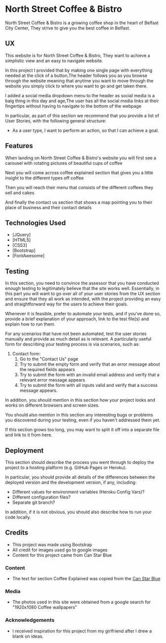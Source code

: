 # North Street Coffee & Bistro

North Street Coffee & Bistro is a growing coffee shop in the heart of Belfast City Center, They strive to give you the best coffee in Belfast.

## UX

This website is for North Street Coffee & Bistro, They want to achieve a simplistic view and an easy to navigate website.

In this project I provided that by making one single page with everything needed at the click of a button,The header follows you as you browse through the website meaning that anytime you want to move through
the website you simply click to where you want to go and get taken there.

I added a social media dropdown menu to the header as social media is a baig thing in this day and age,The user has all the social media links at their fingertips without having to navigate to the bottom
of the webpage

In particular, as part of this section we recommend that you provide a list of User Stories, with the following general structure:
- As a user type, I want to perform an action, so that I can achieve a goal.

## Features

When landing on North Street Coffee & Bistro's website you will first see a carousel with rotating pictures of beautiful cups of coffee

Next you will come across coffee explained section that gives you a little insight to the different types off coffee

Then you will reach their menu that consists of the different coffees they sell and cakes

And finally the contact us section that shows a map pointing you to their place of business and their contact details

## Technologies Used

- [JQuery]
- [HTML5]
- [CSS3]
- [Bootstrap]
- [FontAwesome]


## Testing

In this section, you need to convince the assessor that you have conducted enough testing to legitimately believe that the site works well. Essentially, in this part you will want to go over all of your user stories from the UX section and ensure that they all work as intended, with the project providing an easy and straightforward way for the users to achieve their goals.

Whenever it is feasible, prefer to automate your tests, and if you've done so, provide a brief explanation of your approach, link to the test file(s) and explain how to run them.

For any scenarios that have not been automated, test the user stories manually and provide as much detail as is relevant. A particularly useful form for describing your testing process is via scenarios, such as:

1. Contact form:
    1. Go to the "Contact Us" page
    2. Try to submit the empty form and verify that an error message about the required fields appears
    3. Try to submit the form with an invalid email address and verify that a relevant error message appears
    4. Try to submit the form with all inputs valid and verify that a success message appears.

In addition, you should mention in this section how your project looks and works on different browsers and screen sizes.

You should also mention in this section any interesting bugs or problems you discovered during your testing, even if you haven't addressed them yet.

If this section grows too long, you may want to split it off into a separate file and link to it from here.

## Deployment

This section should describe the process you went through to deploy the project to a hosting platform (e.g. GitHub Pages or Heroku).

In particular, you should provide all details of the differences between the deployed version and the development version, if any, including:
- Different values for environment variables (Heroku Config Vars)?
- Different configuration files?
- Separate git branch?

In addition, if it is not obvious, you should also describe how to run your code locally.


## Credits
- This project was made using Bootstrap
- All credit for images used go to google images
- Content for this project came from Can Star Blue

### Content
- The text for section Coffee Explained was copied from the [Can Star Blue](https://www.canstarblue.co.nz/food-drink/coffee-shop-chains/coffee-types-explained/)

### Media
- The photos used in this site were obtained from a google search for "1920x1080 Coffee wallpapers"

### Acknowledgements

- I received inspiration for this project from my girlfriend after I drew a blank on ideas.